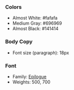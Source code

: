 ### Colors

- Almost White: #fafafa
- Medium Gray: #696969
- Almost Black: #141414

### Body Copy

- Font size (paragraph): 18px

### Font

- Family: [Epilogue](https://fonts.google.com/specimen/Epilogue)
- Weights: 500, 700
